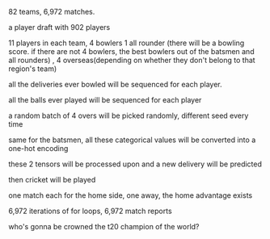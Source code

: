 82 teams, 6,972 matches.

a player draft with 902 players

11 players in each team, 4 bowlers 1 all rounder (there will be a bowling score. if there are not 4 bowlers, the best bowlers out of the batsmen and all rounders)
, 4 overseas(depending on whether they don't belong to that region's team)

all the deliveries ever bowled will be sequenced for each player.

all the balls ever played will be sequenced for each player

a random batch of 4 overs will be picked randomly, different seed every time

same for the batsmen, all these categorical values will be converted into a one-hot encoding 

these 2 tensors will be processed upon and a new delivery will be predicted

then cricket will be played 

one match each for the home side, one away, the home advantage exists

6,972 iterations of for loops, 6,972 match reports

who's gonna be crowned the t20 champion of the world?
